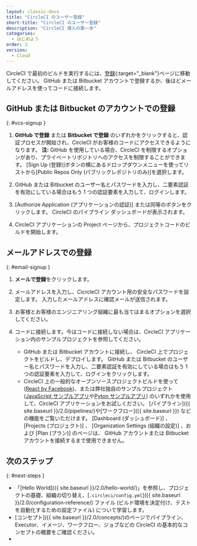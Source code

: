 ```yaml
---
layout: classic-docs
title: "CircleCI のユーザー登録"
short-title: "CircleCI のユーザー登録"
description: "CircleCI 導入の第一歩"
categories:
  - はじめよう
order: 2
version:
  - Cloud
---
```


CircleCI で最初のビルドを実行するには、[登録](https://circleci.com/signup/){:target="_blank"}ページに移動してください。 GitHub または Bitbucket アカウントで登録するか、後ほどメールアドレスを使ってコードに接続します。

## GitHub または Bitbucket のアカウントでの登録
{: #vcs-signup }

1. **GitHub で登録** または **Bitbucket で登録** のいずれかをクリックすると、認証プロセスが開始され、CircleCI がお客様のコードにアクセスできるようになります。 **注:** GitHub を使用している場合、CircleCI を制限するオプションがあり、プライベートリポジトリへのアクセスを制限することができます。 [Sign Up (登録)]ボタンの横にあるドロップダウンメニューを使ってリストから[Public Repos Only (パブリックレポジトリのみ)]を選択します。

2. GitHub または Bitbucket のユーザー名とパスワードを入力し、二要素認証を有効にしている場合はもう 1 つの認証要素を入力して、ログインします。

3. [Authorize Application (アプリケーションの認証)] または同等のボタンをクリックします。 CircleCI のパイプライン ダッシュボードが表示されます。

4. CircleCI アプリケーションの Project ページから、プロジェクトコードのビルドを開始します。

## メールアドレスでの登録
{: #email-signup }

1. **メールで登録**をクリックします。

2. メールアドレスを入力し、CicrcleCI アカウント用の安全なパスワードを設定します。 入力したメールアドレスに確認メールが送信されます。

3. お客様とお客様のエンジニアリング組織に最も当てはまるオプションを選択してください。

4. コードに接続します。今はコードに接続しない場合は、CircleCI アプリケーション内のサンプルプロジェクトを参照してください。

    - GitHub または Bitbucket アカウントに接続し、 CircleCI 上でプロジェクトをビルドし、デプロイします。 GitHub または Bitbucket のユーザー名とパスワードを入力し、二要素認証を有効にしている場合はもう 1 つの認証要素を入力して、ログインをクリックします。
    - CircleCI 上の一般的なオープンソースプロジェクトビルドを使って([React  by Facebook](https://app.circleci.com/pipelines/github/facebook/react))、または弊社独自のサンプルプロジェクト ([JavaScript サンプルアプリ](https://app.circleci.com/pipelines/github/CircleCI-Public/sample-javascript-cfd/)や[Pyton サンプルアプリ](https://app.circleci.com/pipelines/github/CircleCI-Public/sample-python-cfd/)) のいずれかを使用して、CircleCI アプリケーションをお試しください。 [パイプライン]({{ site.baseurl }}/2.0/pipelines/)や[ワークフロー]({{ site.baseurl }}) などの機能をご覧いただけます。 [Dashboard (ダッシュボード)] 、 [Projects (プロジェクト)] 、 [Organization Settings (組織の設定)] 、および [Plan (プラン)] のページは、 GitHub アカウントまたは Bitbucket アカウントを接続するまで使用できません。


## 次のステップ
{: #next-steps }

- 「[Hello World]({{ site.baseurl }}/2.0/hello-world/)」を参照し、プロジェクトの基礎、組織の切り替え、[`.circleci/config.yml`]({{ site.baseurl }}/2.0/configuration-reference/) ファイル (ビルド環境を決定付け、テストを自動化するための設定ファイル) について学習します。
- [コンセプト]({{ site.baseurl }}/2.0/concepts/)のページでパイプライン、Executor、イメージ、ワークフロー、ジョブなどの CircleCI の基本的なコンセプトの概要をご確認ください。
- 